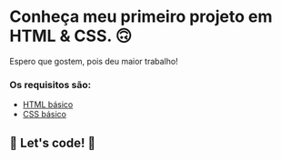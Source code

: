 # Conheça meu primeiro projeto em HTML & CSS. 🙃

Espero que gostem, pois deu maior trabalho!  

### Os requisitos são:

* [HTML básico](https://www.w3schools.com/html/)
* [CSS básico](https://developer.mozilla.org/pt-BR/docs/Web/CSS)

## 🚀 Let's code! 🚀

